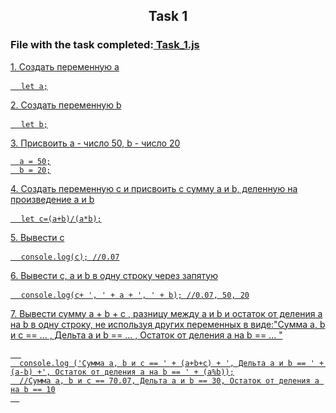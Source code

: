 <h2>
  <div align="center">Task 1</div>
 </h2>
<p>
  <h3>File with the task completed:<a href="https://github.com/M-Anna-V/JS_basics_HW/blob/main/Task%20_1.js"> Task_1.js</h3>
</p>
<p>1. Создать переменную a</p>

<pre>
  <code>let a;</code>
</pre>

<p>2. Создать переменную b</p>

<pre>
  <code>let b;</code>
</pre>

<p>3. Присвоить a - число 50, b - число 20</p>

  <pre><code>  a = 50;
  b = 20;</code></pre>

<p>4. Создать переменную c и присвоить c сумму a и b, деленную на произведение a и b</p>
<pre>
  <code>let c=(a+b)/(a*b);</code>
</pre>
<p>5. Вывести c

<pre>
  <code>console.log(c); //0.07</code>
</pre>

<p>6. Вывести с, a и b в одну строку через запятую</p>

<pre>
  <code>console.log(c+ ', ' + a + ', ' + b); //0.07, 50, 20</code>
</pre>

<p>7. Вывести сумму a + b + с , разницу между a и b и остаток от деления a на b в одну строку, не используя других переменных в виде:"Сумма a, b и с == ... , Дельта a и b == ... , Остаток от деления a на b == ... "</p>

<pre>
  <code>
  console.log ('Сумма a, b и с == ' + (a+b+c) + ', Дельта a и b == ' + (a-b) +', Остаток от деления a на b == ' + (a%b));
  //Сумма a, b и с == 70.07, Дельта a и b == 30, Остаток от деления a на b == 10
  </code>
</pre>
